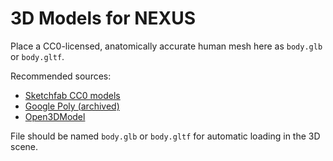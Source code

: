 # 3D Models for NEXUS

Place a CC0-licensed, anatomically accurate human mesh here as `body.glb` or `body.gltf`.

Recommended sources:

- [Sketchfab CC0 models](https://sketchfab.com/feed?features=downloadable&license=cc0)
- [Google Poly (archived)](https://poly.pizza/)
- [Open3DModel](https://open3dmodel.com/)

File should be named `body.glb` or `body.gltf` for automatic loading in the 3D scene.
